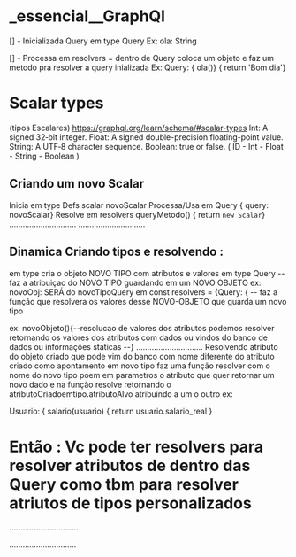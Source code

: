 # \_essencial\_\_GraphQl

[] - Inicializada Query em type Query Ex: ola: String

[] - Processa em resolvers = dentro de Query
coloca um objeto e faz um metodo pra resolver a query inializada
Ex:
Query: { ola()} { return 'Bom dia'}

# Scalar types

(tipos Escalares)
https://graphql.org/learn/schema/#scalar-types
Int: A signed 32‐bit integer.
Float: A signed double-precision floating-point value.
String: A UTF‐8 character sequence.
Boolean: true or false.
( ID - Int - Float - String - Boolean )

## Criando um novo Scalar

Inicia em type Defs
scalar novoScalar
Processa/Usa em Query { query: novoScalar}
Resolve em resolvers queryMetodo() { return `new Scalar`}
..............................
..............................

## Dinamica Criando tipos e resolvendo :

em type cria o objeto NOVO TIPO com atributos e valores
em type Query -- faz a atribuiçao do NOVO TIPO guardando em um NOVO OBJETO ex: novoObj: SERÁ do novoTipoQuery
em const resolvers = {Query: { -- faz a função que resolvera os valores desse NOVO-OBJETO que guarda um novo tipo

ex:
novoObjeto(){--resolucao de valores dos atributos
podemos resolver retornando os valores dos atributos com dados ou vindos do banco de dados ou informações staticas
--}
..............................
Resolvendo atributo do objeto criado que pode vim do banco com nome diferente do atributo criado como apontamento em novo tipo
faz uma função resolver com o nome do novo tipo poem em parametros o atributo que quer retornar um novo dado e na função resolve retornando o atributoCriadoemtipo.atributoAlvo atribuindo a um o outro ex:

Usuario: {
salario(usuario) {
return usuario.salario_real
}

# Então : Vc pode ter resolvers para resolver atributos de dentro das Query como tbm para resolver atriutos de tipos personalizados

...............................

..............................
